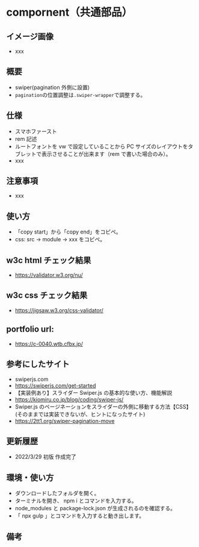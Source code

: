 # compornent（共通部品）

## イメージ画像

- xxx

## 概要

- swiper(pagination 外側に設置)
- `pagination`の位置調整は`.swiper-wrapper`で調整する。

## 仕様

- スマホファースト
- rem 記述
- ルートフォントを vw で設定していることから PC サイズのレイアウトをタブレットで表示させることが出来ます（rem で書いた場合のみ）。
- xxx

## 注意事項

- xxx

## 使い方

- 「copy start」から「copy end」をコピペ。
- css: src -> module -> xxx をコピペ。

## w3c html チェック結果

- https://validator.w3.org/nu/

## w3c css チェック結果

- https://jigsaw.w3.org/css-validator/

## portfolio url:

- https://c-0040.wtb.cfbx.jp/

## 参考にしたサイト

- swiperjs.com
- https://swiperjs.com/get-started
- 【実装例あり】スライダー Swiper.js の基本的な使い方、機能解説
- https://kiomiru.co.jp/blog/coding/swiper-js/
- Swiper.js のページネーションをスライダーの外側に移動する方法【CSS】(そのままでは実装できないが、ヒントになったサイト)
- https://2tt1.org/swiper-pagination-move

## 更新履歴

- 2022/3/29 初版 作成完了

## 環境・使い方

- ダウンロードしたフォルダを開く。
- ターミナルを開き、 npm i とコマンドを入力する。
- node_modules と package-lock.json が生成されるのを確認する。
- 「 npx gulp 」とコマンドを入力すると動き出します。

## 備考
